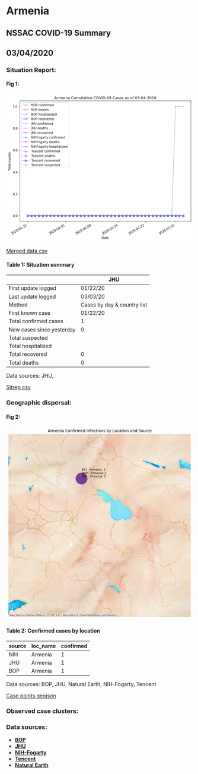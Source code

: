 # Armenia
## NSSAC COVID-19 Summary
## 03/04/2020



### Situation Report:
#### Fig 1:
![Armenia cases](../merged_histories/Armenia_merged_histories.png)

[Merged data csv](https://github.com/SchlittDataSci/SchlittDataSci.github.io/blob/master/data/tables/Armenia_merged_daily.csv)

#### Table 1: Situation summary


|                           | JHU                         |
|---------------------------|-----------------------------|
| First update logged       | 01/22/20                    |
| Last update logged        | 03/03/20                    |
| Method                    | Cases by day & country list |
| First known case          | 01/22/20                    |
| Total confirmed cases     | 1                           |
| New cases since yesterday | 0                           |
| Total suspected           |                             |
| Total hospitalized        |                             |
| Total recovered           | 0                           |
| Total deaths              | 0                           |

Data sources: JHU, 


[Sitrep csv](https://github.com/SchlittDataSci/SchlittDataSci.github.io/blob/master/data/tables/Armenia_sitrep.csv)

### Geographic dispersal:
#### Fig 2:
![Armenia mapped](../case_locs/Armenia_case_locs.png)

#### Table 2: Confirmed cases by location


| source   | loc_name   |   confirmed |
|----------|------------|-------------|
| NIH      | Armenia    |           1 |
| JHU      | Armenia    |           1 |
| BOP      | Armenia    |           1 |

Data sources: BOP, JHU, Natural Earth, NIH-Fogarty, Tencent


[Case points geojson](https://github.com/SchlittDataSci/SchlittDataSci.github.io/blob/master/data/shapes/Armenia_case_locs.geojson)

### Observed case clusters:
### Data sources:
* **[BOP](https://github.com/beoutbreakprepared/nCoV2019)**
* **[JHU](https://github.com/CSSEGISandData/COVID-19)** 
* **[NIH-Fogarty](https://docs.google.com/spreadsheets/d/1jS24DjSPVWa4iuxuD4OAXrE3QeI8c9BC1hSlqr-NMiU/edit#gid=1187587451)** 
* **[Tencent](https://news.qq.com/zt2020/page/feiyan.htm)**
* **[Natural Earth](https://www.naturalearthdata.com/forums/forum/natural-earth-map-data/cultural-vectors/admin-1-states-provinces-and-their-boundaries/)**

<!-- Global site tag (gtag.js) - Google Analytics -->
<script async src="https://www.googletagmanager.com/gtag/js?id=UA-158816269-1"></script>
<script>
  window.dataLayer = window.dataLayer || [];
  function gtag(){dataLayer.push(arguments);}
  gtag('js', new Date());

  gtag('config', 'UA-158816269-1');
</script>